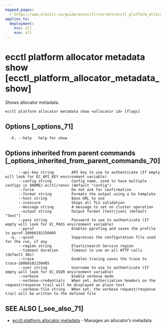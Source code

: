 ```yaml
---
mapped_pages:
  - https://www.elastic.co/guide/en/ecctl/current/ecctl_platform_allocator_metadata_show.html
applies_to:
  deployment:
    ess: all
    ece: all
---
```


# ecctl platform allocator metadata show [ecctl_platform_allocator_metadata_show]

Shows allocator metadata.

```
ecctl platform allocator metadata show <allocator id> [flags]
```


## Options [_options_71]

```
  -h, --help   help for show
```


## Options inherited from parent commands [_options_inherited_from_parent_commands_70]

```
      --api-key string        API key to use to authenticate (If empty will look for EC_API_KEY environment variable)
      --config string         Config name, used to have multiple configs in $HOME/.ecctl/<env> (default "config")
      --force                 Do not ask for confirmation
      --format string         Formats the output using a Go template
      --host string           Base URL to use
      --insecure              Skips all TLS validation
      --message string        A message to set on cluster operation
      --output string         Output format [text|json] (default "text")
      --pass string           Password to use to authenticate (If empty will look for EC_PASS environment variable)
      --pprof                 Enables pprofing and saves the profile to pprof-20060102150405
  -q, --quiet                 Suppresses the configuration file used for the run, if any
      --region string         Elasticsearch Service region
      --timeout duration      Timeout to use on all HTTP calls (default 30s)
      --trace                 Enables tracing saves the trace to trace-20060102150405
      --user string           Username to use to authenticate (If empty will look for EC_USER environment variable)
      --verbose               Enable verbose mode
      --verbose-credentials   When set, Authorization headers on the request/response trail will be displayed as plain text
      --verbose-file string   When set, the verbose request/response trail will be written to the defined file
```


## SEE ALSO [_see_also_71]

* [ecctl platform allocator metadata](/reference/ecctl_platform_allocator_metadata.md)	 - Manages an allocator’s metadata

